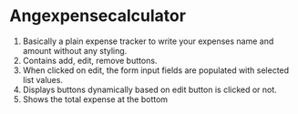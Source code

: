 # Angexpensecalculator

1. Basically a plain expense tracker to write your expenses name and amount without any styling.
2. Contains add, edit, remove buttons.
3. When clicked on edit, the form input fields are populated with selected list values.
4. Displays buttons dynamically based on edit button is clicked or not.
5. Shows the total expense at the bottom


